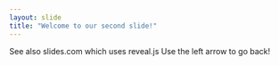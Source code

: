 ```yaml
---
layout: slide
title: "Welcome to our second slide!"
---
```

See also slides.com which uses reveal.js
Use the left arrow to go back!
